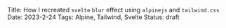 Title: How I recreated <code>svelte</code> <code>blur</code> effect using <code>alpinejs</code> and <code>tailwind.css</code>
Date: 2023-2-24
Tags: Alpine, Tailwind, Svelte
Status: draft
